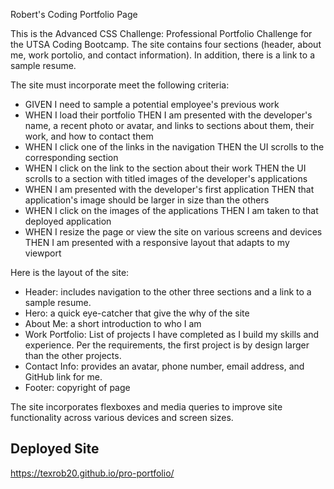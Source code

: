 Robert's Coding Portfolio Page

This is the Advanced CSS Challenge: Professional Portfolio Challenge for the UTSA Coding Bootcamp.  The site contains four sections (header, about me, work portolio, and contact information).  In addition, there is a link to a sample resume.

The site must incorporate meet the following criteria:
- GIVEN I need to sample a potential employee's previous work 
- WHEN I load their portfolio THEN I am presented with the developer's name, a recent photo or avatar, and links to sections about them, their work, and how to contact them
- WHEN I click one of the links in the navigation THEN the UI scrolls to the corresponding section 
- WHEN I click on the link to the section about their work THEN the UI scrolls to a section with titled images of the developer's applications 
- WHEN I am presented with the developer's first application THEN that application's image should be larger in size than the others
- WHEN I click on the images of the applications THEN I am taken to that deployed application 
- WHEN I resize the page or view the site on various screens and devices THEN I am presented with a responsive layout that adapts to my viewport

Here is the layout of the site:
- Header: includes navigation to the other three sections and a link to a sample resume.
- Hero: a quick eye-catcher that give the why of the site
- About Me: a short introduction to who I am
- Work Portfolio: List of projects I have completed as I build my skills and experience.  Per the requirements, the first project is by design larger than the other projects.
- Contact Info: provides an avatar, phone number, email address, and GitHub link for me.
- Footer: copyright of page

The site incorporates flexboxes and media queries to improve site functionality across various devices and screen sizes.

## Deployed Site
https://texrob20.github.io/pro-portfolio/
